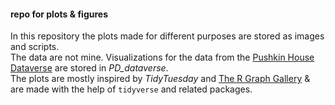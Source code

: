 #### repo for plots & figures

In this repository the plots made for different purposes are stored as images and scripts.  
The data are not mine. Visualizations for the data from the [Pushkin House Dataverse](https://dataverse.pushdom.ru) are stored in *PD_dataverse*.   
The plots are mostly inspired by *TidyTuesday* and [The R Graph Gallery](https://www.r-graph-gallery.com/index.html) & are made with the help of ```tidyverse``` and related packages.
